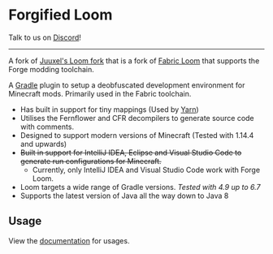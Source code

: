 # Forgified Loom

Talk to us on [Discord](https://discord.gg/C2RdJDpRBP)!

---

A fork of [Juuxel's Loom fork]("https://github.com/Juuxel/fabric-loom") that is a fork of [Fabric Loom](https://github.com/FabricMC/fabric-loom) that supports the Forge modding toolchain.

A [Gradle](https://gradle.org/) plugin to setup a deobfuscated development environment for Minecraft mods. Primarily used in the Fabric toolchain.

* Has built in support for tiny mappings (Used by [Yarn](https://github.com/FabricMC/yarn))
* Utilises the Fernflower and CFR decompilers to generate source code with comments.
* Designed to support modern versions of Minecraft (Tested with 1.14.4 and upwards)
* ~~Built in support for IntelliJ IDEA, Eclipse and Visual Studio Code to generate run configurations for Minecraft.~~
  - Currently, only IntelliJ IDEA and Visual Studio Code work with Forge Loom.
* Loom targets a wide range of Gradle versions. _Tested with 4.9 up to 6.7_
* Supports the latest version of Java all the way down to Java 8

## Usage

View the [documentation](https://architectury.github.io/architectury-documentations/docs/forge_loom/) for usages.